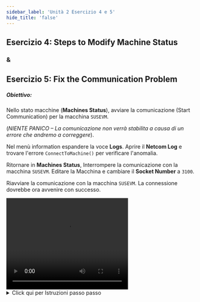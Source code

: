 ```yaml
---
sidebar_label: 'Unità 2 Esercizio 4 e 5'
hide_title: 'false'
---
```


## Esercizio 4: Steps to Modify Machine Status
### & 
## Esercizio 5: Fix the Communication Problem

##### Obiettivo:

Nello stato macchine (**Machines Status**), avviare la comunicazione (Start Communication) per la macchina ```SUSEVM```.

(_NIENTE PANICO – La comunicazione non verrà stabilita a causa di un errore che andremo a correggere_).

Nel menù information espandere la voce **Logs**. Aprire il **Netcom Log** e trovare l'errore ```ConnectToMachine()``` per verificare l'anomalia.

Ritornare in **Machines Status**, Interrompere la comunicazione con la macchina ```SUSEVM```. Editare la Macchina e cambiare il **Socket Number** a ```3100```.

Riavviare la comunicazione con la macchina ```SUSEVM```. La connessione dovrebbe ora avvenire con successo.


<div>
<video width="320" height="240" controls>
  <source src="videobasic/U2E4and5.mp4" type="video/mp4"></source>
Your browser does not support the video tag.
</video>
</div>

<details>

<summary>Click qui per Istruzioni passo passo</summary>

### Esercizio 4

1. Nel menù Operation selezionare **Machines Status**.
2. Fare click con pulsante destro sulla macchina ```SUSEVM``` e selezionare **Start Communication**.
    * il click con il pulsante sinistro sulla Macchina effettuerà il refresh dello stato della comunicazione.
3. Premere ```F5``` per aggiornare lo stato della comunicazione.

:::note Nota
Niente panico! la comunicazione non avverrà
:::

### Esercizio 5

1. Assicurarsi che la scheda **Machines Status** sia aperto.
2. Nel Menù Information, espandere la sezione Logs.
3. Effettuare doppio click sul **Netcom Log**.
4. Apparirà un pop-up che mostra il log Netcom in aggiornamento automatico.
5. Cercare nel log la seguente segnalazione:

```
ConnectToMachine() – Exception happens at machine [SUSEVM]: 
A connection attempt failed because the connected party did not properly respond after a period of time, 
or established connection failed because the connected host has failed to respond [[IP ADDRESS:PORT]]
```

6. Ritornare nella scheda **Machines Status**, fare click con il tasto destro sulla macchina ```SUSEVM``` e selezionare **Stop Communication**.
7. Sempre nella scheda **Machines Status**, fare click con il tasto destro sulla macchina ```SUSEVM``` e selezionare **Edit Machine**.
8. Cambiare il valore del socket in ```3100```.
9. Fare click sul pulsante **Save**.
10. Chiudere la scheda **Machines**.
11. Ritornare nella scheda **Machines Status**, tasto destro del mouse sulla macchina ```SUSEVM``` e selezionare **Start Communication**.
12. Aggiornare la schermata. La macchina ```SUSEVM``` dovrebbe ora comunicare.
13. Chiudere la scheda ```SMANetCom.log``` e la scheda **Machines Status**.

</details>